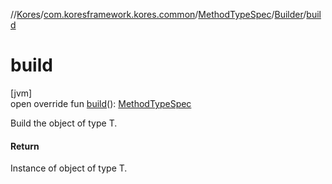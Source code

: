 //[Kores](../../../../index.md)/[com.koresframework.kores.common](../../index.md)/[MethodTypeSpec](../index.md)/[Builder](index.md)/[build](build.md)

# build

[jvm]\
open override fun [build](build.md)(): [MethodTypeSpec](../index.md)

Build the object of type T.

#### Return

Instance of object of type T.
